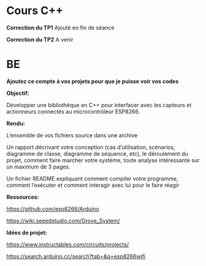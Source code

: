 # Cours C++
**Correction du TP1** Ajouté en fin de séance 

**Correction du TP2** A venir

# BE
**Ajoutez ce compte à vos projets pour que je puisse voir vos codes**

**Objectif:** 

Développer une bibliothèque en C++ pour interfacer avec les capteurs et actionneurs connectés au microcontrôleur ESP8266.

**Rendu:**

L’ensemble de vos fichiers source dans une archive

Un rapport décrivant votre conception (cas d’utilisation, scénarios, diagramme de
classe, diagramme de séquence, etc), le déroulement du projet, comment faire
marcher votre système, toute analyse intéressante sur un maximum de 3 pages.

Un fichier README expliquant comment compiler votre programme, comment
l’exécuter et comment interagir avec lui pour le faire réagir

**Ressources:**

https://github.com/esp8266/Arduino 

https://wiki.seeedstudio.com/Grove_System/

**Idées de projet:**

https://www.instructables.com/circuits/projects/ 

https://search.arduino.cc/search?tab=&q=esp8266wifi 
